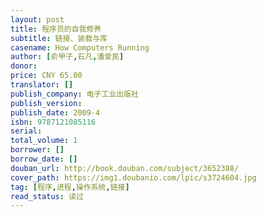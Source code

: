 ```yaml
---
layout: post
title: 程序员的自我修养
subtitle: 链接、装载与库
casename: How Computers Running
author: [俞甲子,石凡,潘爱民]
donor: 
price: CNY 65.00
translator: []
publish_company: 电子工业出版社
publish_version: 
publish_date: 2009-4
isbn: 9787121085116
serial: 
total_volume: 1
borrower: []
borrow_date: []
douban_url: http://book.douban.com/subject/3652388/
cover_path: https://img1.doubanio.com/lpic/s3724604.jpg
tag: [程序,进程,操作系统,链接]
read_status: 读过
---
```

